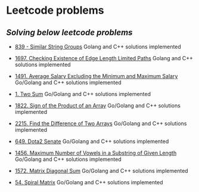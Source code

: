 # Leetcode problems
## _Solving below leetcode problems_
- [839 - Similar String Groups](https://leetcode.com/problems/similar-string-groups/description/) Golang and C++ solutions implemented

- [1697. Checking Existence of Edge Length Limited Paths](https://leetcode.com/problems/checking-existence-of-edge-length-limited-paths/) Golang and C++ solutions implemented

- [1491. Average Salary Excluding the Minimum and Maximum Salary](https://leetcode.com/problems/average-salary-excluding-the-minimum-and-maximum-salary/description/) Go/Golang and C++ solutions implemented

- [1. Two Sum](https://leetcode.com/problems/two-sum/) Go/Golang and C++ solutions implemented

- [1822. Sign of the Product of an Array](https://leetcode.com/problems/sign-of-the-product-of-an-array/description/) Go/Golang and C++ solutions implemented

- [2215. Find the Difference of Two Arrays](https://leetcode.com/problems/find-the-difference-of-two-arrays/) Go/Golang and C++ solutions implemented

- [649. Dota2 Senate](https://leetcode.com/problems/dota2-senate/description/) Go/Golang and C++ solutions implemented

- [1456. Maximum Number of Vowels in a Substring of Given Length](https://leetcode.com/problems/maximum-number-of-vowels-in-a-substring-of-given-length/description/) Go/Golang and C++ solutions implemented

- [1572. Matrix Diagonal Sum](https://leetcode.com/problems/matrix-diagonal-sum/description/) Go/Golang and C++ solutions implemented

- [54. Spiral Matrix](https://leetcode.com/problems/spiral-matrix/description/) Go/Golang and C++ solutions implemented